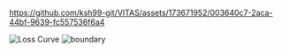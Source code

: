 

https://github.com/ksh99-git/VITAS/assets/173671952/003640c7-2aca-44bf-9639-fc557536f6a4

![Loss Curve](https://github.com/ksh99-git/VITAS/assets/173671952/97367e56-b7f6-45ba-b03a-2beaa0f37a6a)
![boundary](https://github.com/ksh99-git/VITAS/assets/173671952/78badeb3-49cb-4a30-b780-e330e07256e7)
